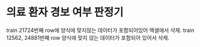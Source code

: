 # 의료 환자 경보 여부 판정기
train 21724번째 row에 양식에 맞지않는 데이터가 포함되어있어 엑셀에서 삭제. 
train 12562, 24881번째 row 양식에 맞지 않는 데이터가 포함되어 있어서 삭제.